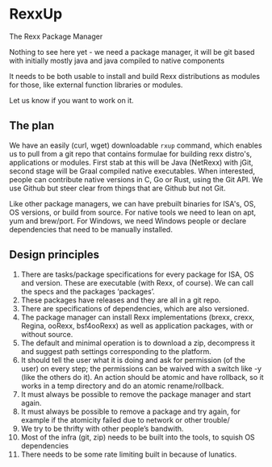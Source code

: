 # RexxUp
The Rexx Package Manager

Nothing to see here yet - we need a package manager, it will be git based with initially mostly java and java compiled to native components

It needs to be both usable to install and build Rexx distributions as modules for those, like external function libraries or modules.

Let us know if you want to work on it.

## The plan
We have an easily (curl, wget) downloadable `rxup` command, which enables us to pull from a git repo that contains formulae for building rexx distro's, applications or modules. First stab at this will be Java (NetRexx) with jGit, second stage will be Graal compiled native executables. When interested, people can contribute native versions in C, Go or Rust, using the Git API. We use Github but steer clear from things that are Github but not Git.

Like other package managers, we can have prebuilt binaries for ISA's, OS, OS versions, or build from source. For native tools we need to lean on apt, yum and brew/port. For Windows, we need Windows people or declare dependencies that need to be manually installed.

## Design principles

1) There are tasks/package specifications for every package for ISA, OS and version. These are executable (with Rexx, of course). We can call the specs and the packages ‘packages’. 
2) These packages have releases and they are all in a git repo. 
3) There are specifications of dependencies, which are also versioned. 
4) The package manager can install Rexx implementations (brexx, crexx, Regina, ooRexx, bsf4ooRexx) as well as application packages, with or without source. 
5) The default and minimal operation is to download a zip, decompress it and suggest path settings corresponding to the platform. 
6) It should tell the user what it is doing and ask for permission (of the user) on every step; the permissions can be waived with a switch like -y (like the others do it). An action should be atomic and have rollback, so it works in a temp directory and do an atomic rename/rollback. 
7) It must always be possible to remove the package manager and start again.
8) It must always be possible to remove a package and try again, for example if the atomicity failed due to network or other trouble/
9) We try to be thrifty with other people’s bandwith.
10) Most of the infra (git, zip) needs to be built into the tools, to squish OS dependencies
11) There needs to be some rate limiting built in because of lunatics.
